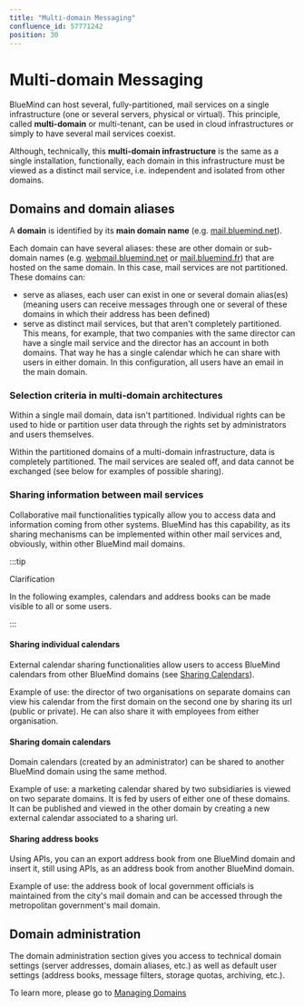 ```yaml
---
title: "Multi-domain Messaging"
confluence_id: 57771242
position: 30
---
```

# Multi-domain Messaging

BlueMind can host several, fully-partitioned, mail services on a single infrastructure (one or several servers, physical or virtual). This principle, called **multi-domain** or multi-tenant, can be used in cloud infrastructures or simply to have several mail services coexist.

Although, technically, this **multi-domain infrastructure** is the same as a single installation, functionally, each domain in this infrastructure must be viewed as a distinct mail service, i.e. independent and isolated from other domains.


## Domains and domain aliases

A **domain** is identified by its **main domain name** (e.g. [mail.bluemind.net](http://mail.bluemind.net)).

Each domain can have several aliases: these are other domain or sub-domain names (e.g. [webmail.bluemind.net](http://webmail.bluemind.net) or [mail.bluemind.fr](http://mail.bluemind.fr)) that are hosted on the same domain. In this case, mail services are not partitioned.
These domains can:

- serve as aliases, each user can exist in one or several domain alias(es) (meaning users can receive messages through one or several of these domains in which their address has been defined)
- serve as distinct mail services, but that aren't completely partitioned. This means, for example, that two companies with the same director can have a single mail service and the director has an account in both domains. That way he has a single calendar which he can share with users in either domain. In this configuration, all users have an email in the main domain.

### Selection criteria in multi-domain architectures

Within a single mail domain, data isn't partitioned.
Individual rights can be used to hide or partition user data through the rights set by administrators and users themselves.

Within the partitioned domains of a multi-domain infrastructure, data is completely partitioned.
The mail services are sealed off, and data cannot be exchanged (see below for examples of possible sharing).

### Sharing information between mail services

Collaborative mail functionalities typically allow you to access data and information coming from other systems. BlueMind has this capability, as its sharing mechanisms can be implemented within other mail services and, obviously, within other BlueMind mail domains.


:::tip

Clarification

In the following examples, calendars and address books can be made visible to all or some users.

:::

#### Sharing individual calendars

External calendar sharing functionalities allow users to access BlueMind calendars from other BlueMind domains (see [Sharing Calendars](../../Guide_de_l_utilisateur/L_agenda/Partager_un_calendrier.md)).

Example of use: the director of two organisations on separate domains can view his calendar from the first domain on the second one by sharing its url (public or private). He can also share it with employees from either organisation.

#### Sharing domain calendars

Domain calendars (created by an administrator) can be shared to another BlueMind domain using the same method.

Example of use: a marketing calendar shared by two subsidiaries is viewed on two separate domains. It is fed by users of either one of these domains. It can be published and viewed in the other domain by creating a new external calendar associated to a sharing url.

#### Sharing address books

Using APIs, you can an export address book from one BlueMind domain and insert it, still using APIs, as an address book from another BlueMind domain.

Example of use: the address book of local government officials is maintained from the city's mail domain and can be accessed through the metropolitan government's mail domain.

## Domain administration

The domain administration section gives you access to technical domain settings (server addresses, domain aliases, etc.) as well as default user settings (address books, message filters, storage quotas, archiving, etc.).

To learn more, please go to [Managing Domains](../../Guide_de_l_administrateur/Configuration/Gestion_des_domaines/index.md)


